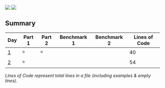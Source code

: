 ![](https://img.shields.io/badge/days%20completed-2-red)
![](https://img.shields.io/badge/stars%20⭐-3-yellow)

## Summary
|       Day         |Part 1|Part 2|Benchmark 1|Benchmark 2|Lines of Code|
|-------------------|------|------|-----------|-----------|-------------|
| [1](./day_01.py)  |⭐   |⭐    |           |           |    40       |
| [2](./day_02.py)  |⭐   |      |           |           |    54       |

*Lines of Code represent total lines in a file (including examples & empty lines).*
